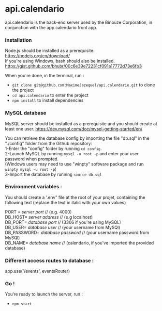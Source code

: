# api.calendario

api.calendario is the back-end server used by the Binouze Corporation, in conjunction with the app.calendario front app.

### Installation

Node.js should be installed as a prerequisite.
https://nodejs.org/en/download/<br />
If you're using Windows, bash should also be installed.
https://gist.github.com/bhubr/00c6e39e72231cf091a17772d73e6fb3

When you're done, in the terminal, run :

- ```git clone git@github.com:MaximeJezequel/api.calendario.git``` to clone the project
- ```cd api.calendario``` to enter the project
- ```npm install``` to install dependencies

### MySQL database

MySQL server should be installed as a prerequisite and you should create at least one user.
https://dev.mysql.com/doc/mysql-getting-started/en/

You can retrieve the database config by importing the file "db.sql" in the "./config" folder from the Github repository:<br />
1-Enter the "config" folder by running ```cd config```.<br />
2-Launch MySQL by running ```mysql -u root -p``` and enter your user password when prompted.<br />
(Windows users may need to use "winpty" software package and run ```winpty mysql -u root -p```)<br />
3-Import the database by running ```source db.sql```

### Environment variables :

You should create a '.env" file at the root of your projet, containing the following text (replace the text in italic with your own values)

PORT = *server port* // (e.g. 4000)<br />
DB_HOST= *server address* // (e.g localhost)<br />
DB_PORT= *database port* // (3306 if you're using MySQL)<br />
DB_USER= *database user* // (your username from MySQl)<br />
DB_PASSWORD= *database password* // (your username password from MySQl)<br />
DB_NAME= *database name* // (calendario, if you've imported the provided database)

### Different access routes to database :

app.use('/events', eventsRouter)

### Go !

You're ready to launch the server, run :

- ```npm start```
